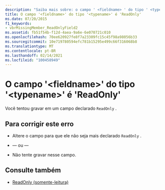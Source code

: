 ```yaml
---
description: "Saiba mais sobre: o campo ' <fieldname> ' do tipo ' <typename> ' é ' ReadOnly '"
title: O campo '<fieldname>' do tipo '<typename>' é 'ReadOnly'
ms.date: 07/20/2015
f1_keywords:
- vbrMissingMember_ReadOnlyField2
ms.assetid: fb51f54b-f12d-4aea-9a6e-6e070721c010
ms.openlocfilehash: 70ee620927fe8f7a23309fc15c45f98a98056b33
ms.sourcegitcommit: 10e719780594efc781b15295e499c66f316068b8
ms.translationtype: MT
ms.contentlocale: pt-BR
ms.lasthandoff: 02/14/2021
ms.locfileid: "100458949"
---
```

# <a name="field-fieldname-of-type-typename-is-readonly"></a>O campo '\<fieldname>' do tipo '\<typename>' é 'ReadOnly'

Você tentou gravar em um campo declarado `ReadOnly` .  
  
## <a name="to-correct-this-error"></a>Para corrigir este erro  
  
- Altere o campo para que ele não seja mais declarado `ReadOnly` .  
  
- — ou —  
  
- Não tente gravar nesse campo.  
  
## <a name="see-also"></a>Consulte também

- [ReadOnly (somente-leitura)](../language-reference/modifiers/readonly.md)
